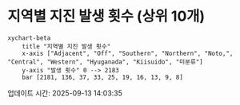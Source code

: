 # 지역별 지진 발생 횟수 (상위 10개)

```mermaid
xychart-beta
    title "지역별 지진 발생 횟수"
    x-axis ["Adjacent", "Off", "Southern", "Northern", "Noto,", "Central", "Western", "Hyuganada", "Kiisuido", "미분류"]
    y-axis "발생 횟수" 0 --> 2183
    bar [2181, 136, 37, 33, 25, 19, 16, 13, 9, 8]
```

업데이트 시간: 2025-09-13 14:03:35
